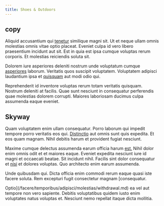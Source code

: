 ```yaml
---
title: Shoes & Outdoors
---
```


## copy

Aliquid accusantium qui [tenetur](/facere/temporibus/consequatur/qui/path_crossroad_refined_soft_table.md) similique magni sit. Ut et neque ullam omnis molestias omnis vitae optio placeat. Eveniet culpa id vero libero praesentium incidunt aut sit. Est in quia est ipsa cumque voluptas rerum corporis. Et molestias reiciendis soluta sit.

Dolorem iure asperiores deleniti nostrum unde voluptatum cumque [asperiores](/facere/temporibus/consequatur/qui/cuban_peso_rustic_program.md) laborum. Veritatis quos suscipit voluptatem. Voluptatem adipisci laudantium ipsa et [quisquam](/earum/quo/dolorem/assurance_blue_archive.md) aut modi odio qui.

Reprehenderit id inventore voluptas rerum totam veritatis quisquam. Nostrum deleniti at facilis. Quae sunt nesciunt in consequatur perferendis quae molestias dolorem corrupti. Maiores laboriosam ducimus culpa assumenda eaque eveniet.

## Skyway

Quam voluptatem enim ullam consequatur. Porro laborum qui impedit tempore porro veritatis eos qui. [Distinctio](/dolore/odio/neque/repellat/system.md) aut omnis sunt quis expedita. Et eos quam magnam. Nihil debitis harum et provident fugiat nesciunt.

Maxime cumque delectus assumenda earum officia harum [est.](/facere/adipisci/molestiae/ut/cliffs_generic_frozen_chair.md) Nihil dolor enim omnis odit et et maiores eaque. Eveniet expedita nesciunt iure id magni et occaecati beatae. Sit incidunt nihil. Facilis sint dolor consequatur et [nisi](/eos/velit/street_data_system_worthy.md) et dolores voluptas. Quo architecto enim earum assumenda.

Unde quibusdam qui. Dicta officia enim commodi rerum eaque quasi iste facere soluta. Rem excepturi fugit consectetur magnam [consequatur.

Optio](/facere/temporibus/adipisci/molestias/withdrawal.md) ea vel aut tempore non vero sapiente. Debitis voluptatibus quidem iusto enim voluptates natus voluptas et. Nesciunt nemo repellat itaque dicta mollitia.
